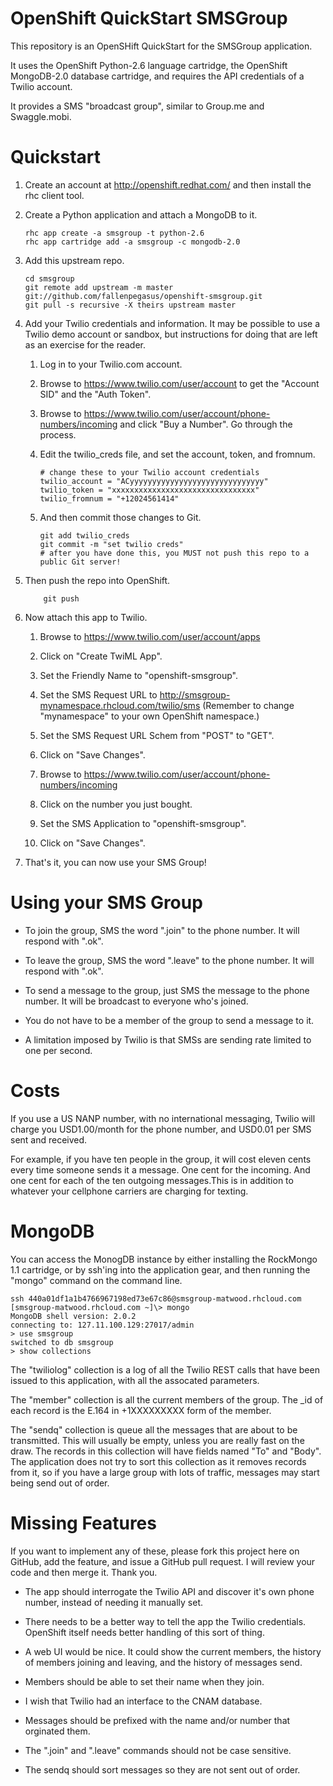 # OpenShift QuickStart SMSGroup

This repository is an OpenSHift QuickStart for the SMSGroup application.

It uses the OpenShift Python-2.6 language cartridge, the OpenShift MongoDB-2.0 database cartridge, and requires the API credentials of a Twilio account.

It provides a SMS "broadcast group", similar to Group.me and Swaggle.mobi.


Quickstart
==========

1.  Create an account at http://openshift.redhat.com/ and then install the rhc client tool.

2.  Create a Python application and attach a MongoDB to it.

        rhc app create -a smsgroup -t python-2.6
        rhc app cartridge add -a smsgroup -c mongodb-2.0

3.  Add this upstream repo.

        cd smsgroup
        git remote add upstream -m master git://github.com/fallenpegasus/openshift-smsgroup.git
        git pull -s recursive -X theirs upstream master

4.  Add your Twilio credentials and information. It may be possible to use a Twilio demo account or sandbox, but instructions for doing that are left as an exercise for the reader.

    1.  Log in to your Twilio.com account.

    2.  Browse to https://www.twilio.com/user/account to get the "Account SID" and the "Auth Token".

    3.  Browse to https://www.twilio.com/user/account/phone-numbers/incoming and click "Buy a Number". Go through the process.

    4.  Edit the twilio_creds file, and set the account, token, and fromnum.

            # change these to your Twilio account credentials
            twilio_account = "ACyyyyyyyyyyyyyyyyyyyyyyyyyyyyyy"
            twilio_token = "xxxxxxxxxxxxxxxxxxxxxxxxxxxxxxxx"
            twilio_fromnum = "+12024561414"

    5.  And then commit those changes to Git.

            git add twilio_creds
            git commit -m "set twilio creds"
            # after you have done this, you MUST not push this repo to a public Git server!

5.  Then push the repo into OpenShift.

            git push

6.  Now attach this app to Twilio.

    1.  Browse to https://www.twilio.com/user/account/apps

    2.  Click on "Create TwiML App".

    3.  Set the Friendly Name to "openshift-smsgroup".

    4.  Set the SMS Request URL to http://smsgroup-mynamespace.rhcloud.com/twilio/sms (Remember to change "mynamespace" to your own OpenShift namespace.)

    5.  Set the SMS Request URL Schem from "POST" to "GET".

    6.  Click on "Save Changes".

    7.  Browse to https://www.twilio.com/user/account/phone-numbers/incoming

    8.  Click on the number you just bought.

    9.  Set the SMS Application to "openshift-smsgroup".

    1.  Click on "Save Changes".

7.  That's it, you can now use your SMS Group!



Using your SMS Group
====================

* To join the group, SMS the word ".join" to the phone number. It will respond with ".ok".

* To leave the group, SMS the word ".leave" to the phone number. It will respond with ".ok".

* To send a message to the group, just SMS the message to the phone number. It will be broadcast to everyone who's joined.

* You do not have to be a member of the group to send a message to it.

* A limitation imposed by Twilio is that SMSs are sending rate limited to one per second.


Costs
=====

If you use a US NANP number, with no international messaging, Twilio will charge you USD1.00/month for the phone number, and USD0.01 per SMS sent and received.

For example, if you have ten people in the group, it will cost eleven cents every time someone sends it a message. One cent for the incoming. And one cent for each of the ten outgoing messages.This is in addition to whatever your cellphone carriers are charging for texting.


MongoDB
=======

You can access the MonogDB instance by either installing the RockMongo 1.1 cartridge, or by ssh'ing into the application gear, and then running the "mongo" command on the command line.

    ssh 440a01df1a1b4766967198ed73e67c86@smsgroup-matwood.rhcloud.com
    [smsgroup-matwood.rhcloud.com ~]\> mongo
    MongoDB shell version: 2.0.2
    connecting to: 127.11.100.129:27017/admin
    > use smsgroup
    switched to db smsgroup
    > show collections

The "twiliolog" collection is a log of all the Twilio REST calls that have been issued to this application, with all the assocated parameters.

The "member" collection is all the current members of the group. The _id of each record is the E.164 in +1XXXXXXXXX form of the member.

The "sendq" collection is queue all the messages that are about to be transmitted. This will usually be empty, unless you are really fast on the draw. The records in this collection will have fields named "To" and "Body". The application does not try to sort this collection as it removes records from it, so if you have a large group with lots of traffic, messages may start being send out of order.

Missing Features
================

If you want to implement any of these, please fork this project here on GitHub, add the feature, and issue a GitHub pull request. I will review your code and then merge it. Thank you.

* The app should interrogate the Twilio API and discover it's own phone number, instead of needing it manually set.

* There needs to be a better way to tell the app the Twilio credentials. OpenShift itself needs better handling of this sort of thing.

* A web UI would be nice. It could show the current members, the history of members joining and leaving, and the history of messages send.

* Members should be able to set their name when they join.

* I wish that Twilio had an interface to the CNAM database.

* Messages should be prefixed with the name and/or number that orginated them.

* The ".join" and ".leave" commands should not be case sensitive.

* The sendq should sort messages so they are not sent out of order.
